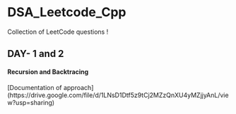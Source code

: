 # DSA_Leetcode_Cpp
Collection of LeetCode questions !

## DAY- 1 and 2
<h4>Recursion and Backtracing</h4>
[Documentation of approach](https://drive.google.com/file/d/1LNsD1Dtf5z9tCj2MZzQnXU4yMZjjyAnL/view?usp=sharing)
